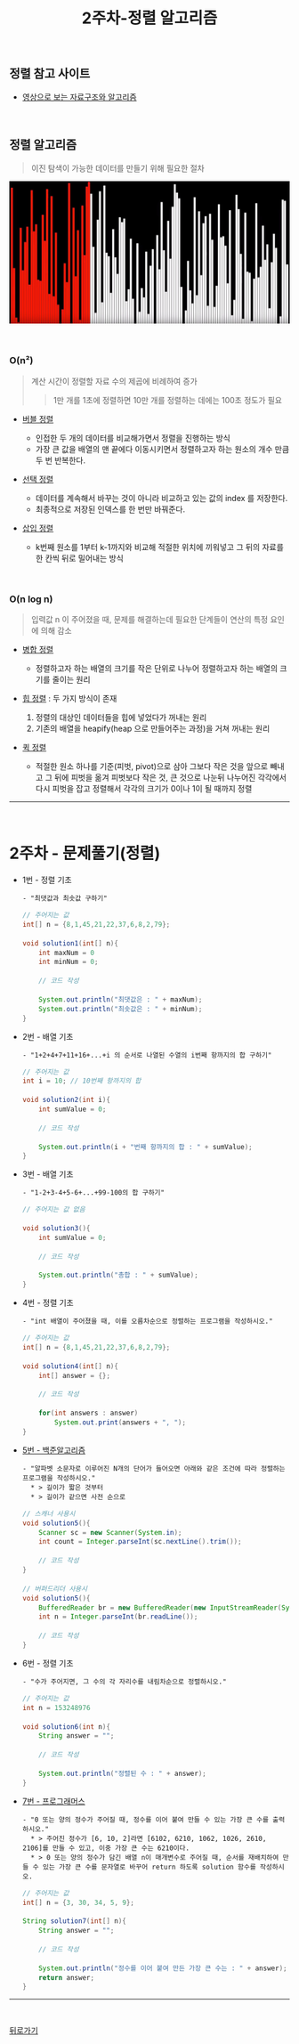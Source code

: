 <div align=center>

# 2주차-정렬 알고리즘

</div>

<br>

## 정렬 참고 사이트
- [영상으로 보는 자료구조와 알고리즘](https://visualgo.net/ko)

<br>

## 정렬 알고리즘
> 이진 탐색이 가능한 데이터를 만들기 위해 필요한 절차

<div align=center>

[![Video](img/01.JPG)](https://www.youtube.com/watch?v=kPRA0W1kECg)

</div>

<br>

### O(n²)
> 계산 시간이 정렬할 자료 수의 제곱에 비례하여 증가
>> 1만 개를 1초에 정렬하면 10만 개를 정렬하는 데에는 100초 정도가 필요

- [버블 정렬](https://youtu.be/lyZQPjUT5B4)
  - 인접한 두 개의 데이터를 비교해가면서 정렬을 진행하는 방식
  - 가장 큰 값을 배열의 맨 끝에다 이동시키면서 정렬하고자 하는 원소의 개수 만큼 두 번 반복한다.

- [선택 정렬](https://youtu.be/Ns4TPTC8whw)
  - 데이터를 계속해서 바꾸는 것이 아니라 비교하고 있는 값의 index 를 저장한다.
  - 최종적으로 저장된 인덱스를 한 번만 바꿔준다.

- [삽입 정렬](https://youtu.be/ROalU379l3U)
  - k번째 원소를 1부터 k-1까지와 비교해 적절한 위치에 끼워넣고 그 뒤의 자료를 한 칸씩 뒤로 밀어내는 방식

<br>

### O(n log n)
> 입력값 n 이 주어졌을 때, 문제를 해결하는데 필요한 단계들이 연산의 특정 요인에 의해 감소

- [병합 정렬](https://youtu.be/XaqR3G_NVoo)
  - 정렬하고자 하는 배열의 크기를 작은 단위로 나누어 정렬하고자 하는 배열의 크기를 줄이는 원리

- [힙 정렬](https://youtu.be/6NB0GHY11Iw) : 두 가지 방식이 존재
  1. 정렬의 대상인 데이터들을 힙에 넣었다가 꺼내는 원리
  2. 기존의 배열을 heapify(heap 으로 만들어주는 과정)을 거쳐 꺼내는 원리

- [퀵 정렬](https://youtu.be/ywWBy6J5gz8)
  - 적절한 원소 하나를 기준(피벗, pivot)으로 삼아 그보다 작은 것을 앞으로 빼내고 그 뒤에 피벗을 옮겨 피벗보다 작은 것, 큰 것으로 나눈뒤 나누어진 각각에서 다시 피벗을 잡고 정렬해서 각각의 크기가 0이나 1이 될 때까지 정렬

<hr>
<br>

# 2주차 - 문제풀기(정렬)
- 1번 - 정렬 기초
    ```
    - "최댓값과 최솟값 구하기"
    ```
    ```java
    // 주어지는 값
    int[] n = {8,1,45,21,22,37,6,8,2,79};
    
    void solution1(int[] n){
        int maxNum = 0
        int minNum = 0;

        // 코드 작성

        System.out.println("최댓값은 : " + maxNum);
        System.out.println("최솟값은 : " + minNum);
    }
    ```

- 2번 - 배열 기초
    ```
    - "1+2+4+7+11+16+...+i 의 순서로 나열된 수열의 i번째 항까지의 합 구하기"
    ```
    ```java
    // 주어지는 값
    int i = 10; // 10번째 항까지의 합

    void solution2(int i){
        int sumValue = 0;

        // 코드 작성

        System.out.println(i + "번째 항까지의 합 : " + sumValue);
    }
    ```

- 3번 - 배열 기초
    ```
    - "1-2+3-4+5-6+...+99-100의 합 구하기"
    ```
    ```java
    // 주어지는 값 없음

    void solution3(){
        int sumValue = 0;

        // 코드 작성

        System.out.println("총합 : " + sumValue);
    }
    ```

- 4번 - 정렬 기초
    ```
    - "int 배열이 주어졌을 때, 이를 오름차순으로 정렬하는 프로그램을 작성하시오."
    ```
    ```java
    // 주어지는 값
    int[] n = {8,1,45,21,22,37,6,8,2,79};
    
    void solution4(int[] n){
        int[] answer = {};

        // 코드 작성

        for(int answers : answer)
            System.out.print(answers + ", ");
    }
    ```

- [5번 - 백준알고리즘](https://www.acmicpc.net/problem/1181)
    ```
    - "알파벳 소문자로 이루어진 N개의 단어가 들어오면 아래와 같은 조건에 따라 정렬하는 프로그램을 작성하시오."
      * > 길이가 짧은 것부터
      * > 길이가 같으면 사전 순으로
    ```
    ```java
    // 스캐너 사용시
    void solution5(){
        Scanner sc = new Scanner(System.in);
        int count = Integer.parseInt(sc.nextLine().trim());

        // 코드 작성
    }

    // 버퍼드리더 사용시
    void solution5(){
        BufferedReader br = new BufferedReader(new InputStreamReader(System.in));
        int n = Integer.parseInt(br.readLine());

        // 코드 작성
    }
    ```

- 6번 - 정렬 기초
    ```
    - "수가 주어지면, 그 수의 각 자리수를 내림차순으로 정렬하시오."
    ```
    ```java
    // 주어지는 값
    int n = 153248976

    void solution6(int n){
        String answer = "";

        // 코드 작성

        System.out.println("정렬된 수 : " + answer);
    }
    ```

- [7번 - 프로그래머스](https://programmers.co.kr/learn/courses/30/lessons/42746)
    ```
    - "0 또는 양의 정수가 주어질 때, 정수를 이어 붙여 만들 수 있는 가장 큰 수를 출력하시오."
      * > 주어진 정수가 [6, 10, 2]라면 [6102, 6210, 1062, 1026, 2610, 2106]를 만들 수 있고, 이중 가장 큰 수는 6210이다.
      * > 0 또는 양의 정수가 담긴 배열 n이 매개변수로 주어질 때, 순서를 재배치하여 만들 수 있는 가장 큰 수를 문자열로 바꾸어 return 하도록 solution 함수를 작성하시오.
    ```
    ```java
    // 주어지는 값
    int[] n = {3, 30, 34, 5, 9};

    String solution7(int[] n){
        String answer = "";

        // 코드 작성

        System.out.println("정수를 이어 붙여 만든 가장 큰 수는 : " + answer);
        return answer;
    }
    ```

<hr>
<br>

[뒤로가기](../curriculum.md)

<br>
